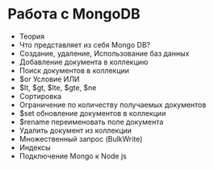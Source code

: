 # Работа с MongoDB

- Теория
- Что представляет из себя Mongo DB?
- Создание, удаление, Использование баз данных
- Добавление документа в коллекцию
- Поиск документов в коллекции
- $or Условие ИЛИ
- $lt, $gt, $lte, $gte, $ne
- Сортировка
- Ограничение по количеству получаемых документов
- $set обновление документов в коллекции
- $rename переименовать поле документа
- Удалить документ из коллекции
- Множественный запрос (BulkWrite)
- Индексы
- Подключение Mongo к Node js
